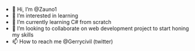 - 👋 Hi, I’m @Zauno1
- 👀 I’m interested in learning
- 🌱 I’m currently learning C# from scratch
- 💞️ I’m looking to collaborate on web development project to start honing my skills
- 📫 How to reach me @Gerrycivil (twitter)

<!---
Zauno1/Zauno1 is a ✨ special ✨ repository because its `README.md` (this file) appears on your GitHub profile.
You can click the Preview link to take a look at your changes.
--->
